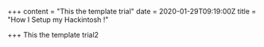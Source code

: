 +++
content = "This the template trial"
date = 2020-01-29T09:19:00Z
title = "How I Setup my Hackintosh !"

+++
This the template trial2